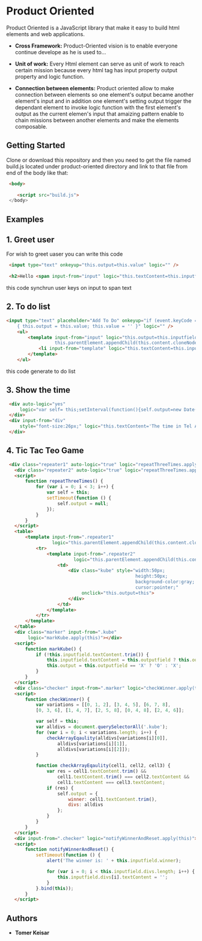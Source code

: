 # Product Oriented

Product Oriented is a JavaScript library that make it easy to build html elements and web applications.

* **Cross Framework:** Product-Oriented vision is to enable everyone continue develope as he is used to...

* **Unit of work:** Every Html element can serve as unit of work to reach certain mission because every html tag has input property output property and logic function.
* **Connection between elements:** Product oriented allow to make connection between elements so one element's output became another element's input and in addition one element's setting output trigger the dependant element to invoke logic function with the first element's output as the current elemen's input that amaizing pattern enable to chain missions between another elements and make the elements composable.


## Getting Started
Clone or download this repository and then you need to get the file named
build.js located under product-oriented directory  and link to that file from end of the body like that:
```html
 <body>
 
    <script src="build.js">
 </body>
```

## Examples
## 1. Greet user
For wish to greet uaser you can write this code
```html
 <input type="text" onkeyup="this.output=this.value" logic="" />
  
 <h2>Hello <span input-from="input" logic="this.textContent=this.inputfield"></span></h2>
```
this code synchrun user keys on input to span text

 ## 2. To do list

```html
<input type="text" placeholder="Add To Do" onkeyup="if (event.keyCode === 13 && this.value)
    { this.output = this.value; this.value = '' }" logic="" />
    <ul>
        <template input-from="input" logic="this.output=this.inputfield;
                  this.parentElement.appendChild(this.content.cloneNode(true));">
            <li input-from="template" logic="this.textContent=this.inputfield"></li>
        </template>
    </ul>
```
this code generate to do list

## 3. Show the time
```html
 <div auto-logic="yes" 
     logic="var self= this;setInterval(function(){self.output=new Date().toLocaleTimeString()},1000)">
 </div> 
 <div input-from="div"
     style="font-size:26px;" logic="this.textContent='The time in Tel Aviv is: '+this.inputfield;">
 </div>
 ```
 
 ## 4. Tic Tac Teo Game
 ```html
  <div class="repeater1" auto-logic="true" logic="repeatThreeTimes.apply(this)"></div>
    <div class="repeater2" auto-logic="true" logic="repeatThreeTimes.apply(this)"></div>
    <script>
        function repeatThreeTimes() {
            for (var i = 0; i < 3; i++) {
                var self = this;
                setTimeout(function () {
                    self.output = null;
                });
            }
        }
    </script>
    <table>
        <template input-from=".repeater1"
                  logic="this.parentElement.appendChild(this.content.cloneNode(true))">
            <tr>
                <template input-from=".repeater2"
                          logic="this.parentElement.appendChild(this.content.cloneNode(true))">
                    <td>
                        <div class="kube" style="width:50px;
                                                 height:50px;
                                                 background-color:gray;
                                                 cursor:pointer;"
                             onclick="this.output=this">
                        </div>
                    </td>
                </template>
            </tr>
        </template>
    </table>
    <div class="marker" input-from=".kube"
         logic="markKube.apply(this)"></div>
    <script>
        function markKube() {
            if (!this.inputfield.textContent.trim()) {
                this.inputfield.textContent = this.outputfield ? this.outputfield : this.outputfield = 'X';
                this.output = this.outputfield == 'X' ? 'O' : 'X';
            }
        }
    </script>
    <div class="checker" input-from=".marker" logic="checkWinner.apply(this)"></div>
    <script>
        function checkWinner() {
            var variations = [[0, 1, 2], [3, 4, 5], [6, 7, 8],
            [0, 3, 6], [1, 4, 7], [2, 5, 8], [0, 4, 8], [2, 4, 6]];

            var self = this;
            var alldivs = document.querySelectorAll('.kube');
            for (var i = 0; i < variations.length; i++) {
                checkArrayEqaulity(alldivs[variations[i][0]],
                    alldivs[variations[i][1]],
                    alldivs[variations[i][2]]);
            }

            function checkArrayEqaulity(cell1, cell2, cell3) {
                var res = cell1.textContent.trim() &&
                    cell1.textContent.trim() === cell2.textContent &&
                    cell1.textContent === cell3.textContent;
                if (res) {
                    self.output = {
                        winner: cell1.textContent.trim(),
                        divs: alldivs
                    };
                }
            }
        }
    </script>
    <div input-from=".checker" logic="notifyWinnerAndReset.apply(this)"></div>
    <script>
        function notifyWinnerAndReset() {
            setTimeout(function () {
                alert('The winner is: ' + this.inputfield.winner);

                for (var i = 0; i < this.inputfield.divs.length; i++) {
                    this.inputfield.divs[i].textContent = '';
                }
            }.bind(this));
        }
    </script>
 
 
 ```

## Authors

* **Tomer Keisar** 


